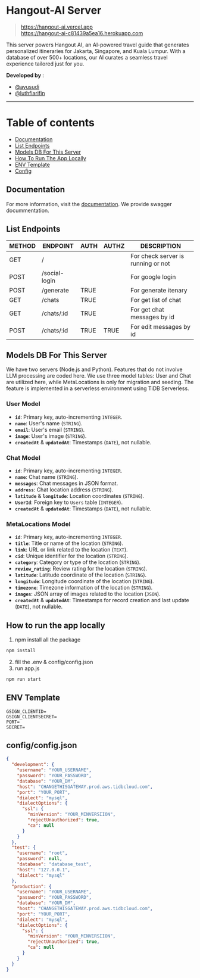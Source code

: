 # Hangout-AI Server

> https://hangout-ai.vercel.app  
> https://hangout-ai-c81439a5ea16.herokuapp.com

This server powers Hangout AI, an AI-powered travel guide that generates personalized itineraries for Jakarta, Singapore, and Kuala Lumpur. With a database of over 500+ locations, our AI curates a seamless travel experience tailored just for you.

**Developed by** :  
- [@ayusudi](https://www.linkedin.com/in/ayusudi/)
- [@luthfiarifin](https://www.linkedin.com/in/luthfiarifin/)

---

# Table of contents
- [Documentation](#documentation)
- [List Endpoints ](#list-endpoints)
- [Models DB For This Server](#models-db-for-this-server)
- [How To Run The App Locally ](#how-to-run-the-app-locally)
- [ENV Template](#env-template)
- [Config](#configconfigjson)

## Documentation
For more information, visit the [documentation](https://hangout-ai-c81439a5ea16.herokuapp.com/docs). We provide swagger docummentation.

## List Endpoints 

| METHOD | ENDPOINT | AUTH | AUTHZ | DESCRIPTION |
| --- | --- | --- | --- | --- |
| GET | / | | | For check server is running or not |
| POST | /social-login | | | For google login | 
| POST | /generate | TRUE | | For generate itenary |
| GET | /chats | TRUE | | For get list of chat |
| GET | /chats/:id | TRUE | | For get chat messages by id |
| POST | /chats/:id | TRUE | TRUE | For edit messages by id |


## Models DB For This Server 

We have two servers (Node.js and Python). Features that do not involve LLM processing are coded here. We use three model tables: User and Chat are utilized here, while MetaLocations is only for migration and seeding. The feature is implemented in a serverless environment using TiDB Serverless. 


### User Model

- **`id`**: Primary key, auto-incrementing `INTEGER`.
- **`name`**: User's name (`STRING`).
- **`email`**: User's email (`STRING`).
- **`image`**: User's image (`STRING`).
- **`createdAt`** & **`updatedAt`**: Timestamps (`DATE`), not nullable.

### Chat Model

- **`id`**: Primary key, auto-incrementing `INTEGER`.
- **`name`**: Chat name (`STRING`).
- **`messages`**: Chat messages in JSON format.
- **`address`**: Chat location address (`STRING`).
- **`latitude`** & **`longitude`**: Location coordinates (`STRING`).
- **`UserId`**: Foreign key to `Users` table (`INTEGER`).
- **`createdAt`** & **`updatedAt`**: Timestamps (`DATE`), not nullable.

### MetaLocations Model 

- **`id`**: Primary key, auto-incrementing `INTEGER`.
- **`title`**: Title or name of the location (`STRING`).
- **`link`**: URL or link related to the location (`TEXT`).
- **`cid`**: Unique identifier for the location (`STRING`).
- **`category`**: Category or type of the location (`STRING`).
- **`review_rating`**: Review rating for the location (`STRING`).
- **`latitude`**: Latitude coordinate of the location (`STRING`).
- **`longitude`**: Longitude coordinate of the location (`STRING`).
- **`timezone`**: Timezone information of the location (`STRING`).
- **`images`**: JSON array of images related to the location (`JSON`).
- **`createdAt`** & **`updatedAt`**: Timestamps for record creation and last update (`DATE`), not nullable.

## How to run the app locally 
1. npm install all the package 
```bash
npm install 
```
2. fill the .env & config/config.json
3. run app.js 
```bash
npm run start
```

## ENV Template
```
GSIGN_CLIENTID=
GSIGN_CLIENTSECRET=
PORT=
SECRET=
```

## config/config.json
```json
{
  "development": {
    "username": "YOUR_USERNAME",
    "password": "YOUR_PASSWORD",
    "database": "YOUR_DM",
    "host": "CHANGETHISGATEWAY.prod.aws.tidbcloud.com",
    "port": "YOUR_PORT",
    "dialect": "mysql",
    "dialectOptions": {
      "ssl": {
        "minVersion": "YOUR_MINVERSIION",
        "rejectUnauthorized": true,
        "ca": null
      }
    }
  },
  "test": {
    "username": "root",
    "password": null,
    "database": "database_test",
    "host": "127.0.0.1",
    "dialect": "mysql"
  },
  "production": {
    "username": "YOUR_USERNAME",
    "password": "YOUR_PASSWORD",
    "database": "YOUR_DM",
    "host": "CHANGETHISGATEWAY.prod.aws.tidbcloud.com",
    "port": "YOUR_PORT",
    "dialect": "mysql",
    "dialectOptions": {
      "ssl": {
        "minVersion": "YOUR_MINVERSIION",
        "rejectUnauthorized": true,
        "ca": null
      }
    }
  }
}
```
